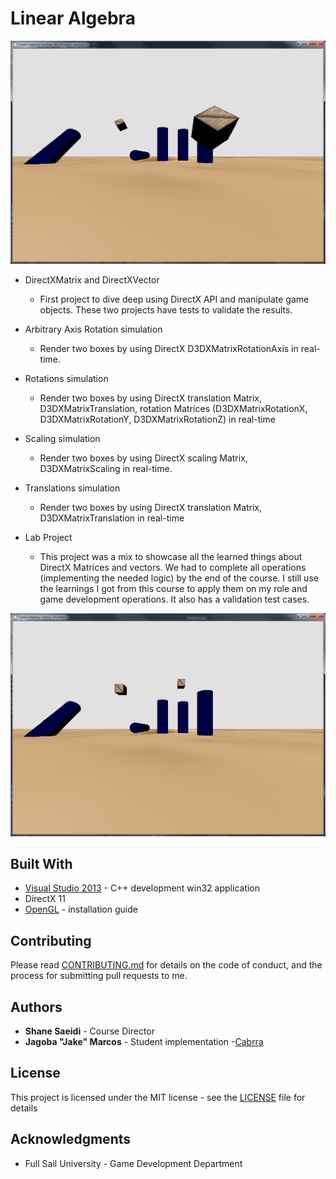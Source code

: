 Linear Algebra
==============

![Desert Boxes](/Images/ArbitraryRotation.png)

+ DirectXMatrix and DirectXVector
	+ First project to dive deep using DirectX API and manipulate game objects. These two projects have tests to validate the results.
	
+ Arbitrary Axis Rotation simulation
	+ Render two boxes  by using  DirectX  D3DXMatrixRotationAxis  in real-time.  

+ Rotations simulation
	+ Render two boxes  by using  DirectX translation Matrix, D3DXMatrixTranslation, rotation Matrices (D3DXMatrixRotationX, D3DXMatrixRotationY, D3DXMatrixRotationZ) in real-time

+ Scaling simulation
	+ Render two boxes by using  DirectX  scaling Matrix, D3DXMatrixScaling in real-time.

+ Translations simulation
	+ Render two boxes  by using  DirectX translation Matrix, D3DXMatrixTranslation in real-time  

+ Lab Project
	+ This project was a mix to showcase all the learned things about DirectX Matrices and vectors. We had to complete all operations (implementing the needed logic) by the end of the course. I still use the learnings I got from this course to apply them on my role and game development operations. It also has a validation test cases.
	
![Scaling](/Images/Scale.png)

## Built With

* [Visual Studio 2013](https://visualstudio.microsoft.com/vs/older-downloads/) - C++ development win32 application
* DirectX 11
* [OpenGL](https://sites.fas.harvard.edu/~lib175/pages/visstudio.html) - installation guide

## Contributing

Please read [CONTRIBUTING.md](https://github.com/Cabrra/Contributing-template/blob/master/Contributing-template.md) for details on the code of conduct, and the process for submitting pull requests to me.

## Authors

* **Shane Saeidi** - Course Director
* **Jagoba "Jake" Marcos** 	- Student implementation -[Cabrra](https://github.com/Cabrra)

## License

This project is licensed under the MIT license - see the [LICENSE](LICENSE) file for details

## Acknowledgments

* Full Sail University - Game Development Department